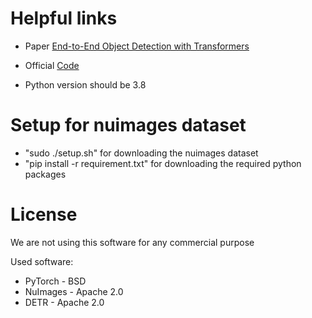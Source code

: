 # Helpful links

* Paper [End-to-End Object Detection with Transformers](https://arxiv.org/pdf/2005.12872.pdf)

* Official [Code](https://github.com/facebookresearch/detr)

* Python version should be 3.8

# Setup for nuimages dataset
- "sudo ./setup.sh" for downloading the nuimages dataset
- "pip install -r requirement.txt" for downloading the required python packages

# License

We are not using this software for any commercial purpose

Used software:

* PyTorch - BSD
* NuImages - Apache 2.0
* DETR - Apache 2.0
